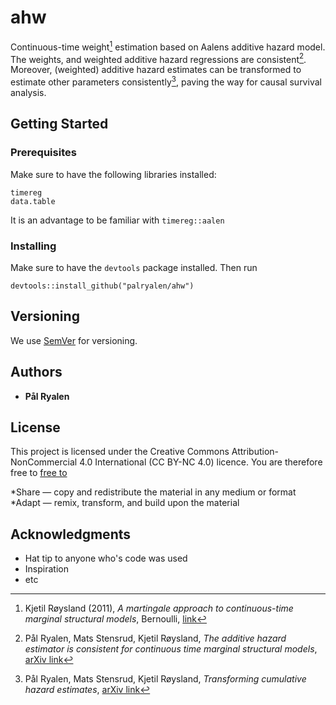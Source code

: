 # ahw

Continuous-time weight[^fn1] estimation based on Aalens additive hazard model. The weights, and weighted additive hazard regressions are consistent[^fn2]. Moreover, (weighted) additive hazard estimates can be transformed to estimate other parameters consistently[^fn3], paving the way for causal survival analysis.

## Getting Started


### Prerequisites

Make sure to have the following libraries installed:

```
timereg
data.table
```
It is an advantage to be familiar with ```timereg::aalen```

### Installing

Make sure to have the ``devtools`` package installed. Then run

```
devtools::install_github("palryalen/ahw")
```

## Versioning

We use [SemVer](http://semver.org/) for versioning.

## Authors

* **Pål Ryalen**

## License

This project is licensed under the Creative Commons Attribution-NonCommercial 4.0 International (CC BY-NC 4.0) licence. You are therefore free to [free to](https://creativecommons.org/licenses/by-nc/4.0/)

*Share — copy and redistribute the material in any medium or format
*Adapt — remix, transform, and build upon the material

## Acknowledgments

* Hat tip to anyone who's code was used
* Inspiration
* etc

[^fn1]: Kjetil Røysland (2011), *A martingale approach to continuous-time marginal structural models*, Bernoulli, [link](https://projecteuclid.org/euclid.bj/1310042849)
[^fn2]: Pål Ryalen, Mats Stensrud, Kjetil Røysland, *The additive hazard estimator is consistent for continuous time marginal structural models*, [arXiv link](https://arxiv.org/abs/1802.01946)
[^fn3]: Pål Ryalen, Mats Stensrud, Kjetil Røysland, *Transforming cumulative hazard estimates*, [arXiv link](https://arxiv.org/abs/1710.07422v3)
